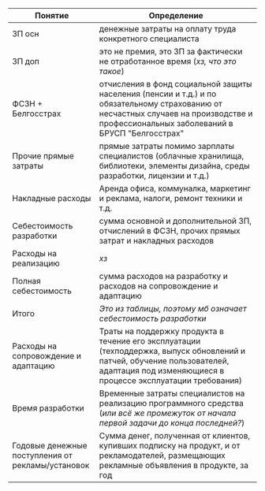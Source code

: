 
| Понятие                                           | Определение                                                                                                                                                                              |
| ------------------------------------------------- | ---------------------------------------------------------------------------------------------------------------------------------------------------------------------------------------- |
| ЗП осн                                            | денежные затраты на оплату труда конкретного специалиста                                                                                                                                 |
| ЗП доп                                            | это не премия, это ЗП за фактически не отработанное время (*хз, что это такое*)                                                                                                          |
| ФСЗН + Белгосстрах                                | отчисления в фонд социальной защиты населения (пенсии и т.д.) и по обязательному страхованию от несчастных случаев на производстве и профессиональных заболеваний в БРУСП "Белгосстрах"  |
| Прочие прямые затраты                             | прямые затраты помимо зарплаты специалистов (облачные хранилища, библиотеки, элементы дизайна, среды разработки, лицензии и т.д.)                                                        |
| Накладные расходы                                 | Аренда офиса, коммуналка, маркетинг и реклама, налоги, ремонт техники и т.д.                                                                                                             |
| Себестоимость разработки                          | сумма основной и дополнительной ЗП, отчислений в ФСЗН, прочих прямых затрат и накладных расходов                                                                                         |
| Расходы на реализацию                             | *хз*                                                                                                                                                                                     |
| Полная себестоимость                              | сумма расходов на разработку и расходов на сопровождение и адаптацию                                                                                                                     |
| Итого                                             | *Это из таблицы, поэтому мб означает себестоимость разработки*                                                                                                                           |
| Расходы на сопровождение и адаптацию              | Траты на поддержку продукта в течение его эксплуатации (техподдержка, выпуск обновлений и патчей, обучение пользователей, адаптация под изменяющиеся в процессе эксплуатации требования) |
| Время разработки                                  | Временные затраты специалистов на реализацию программного средства (*или всё же промежуток от начала первой задачи до конца последней?*)                                                 |
| Годовые денежные поступления от рекламы/установок | Сумма денег, полученная от клиентов, купивших подписку на продукт, и от рекламодателей, размещающих рекламные объявления в продукте, за год                                              |
